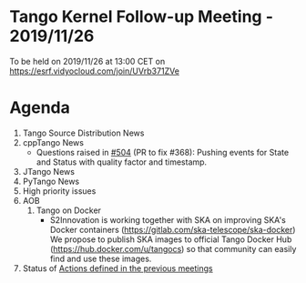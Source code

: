 # Tango Kernel Follow-up Meeting - 2019/11/26

To be held on 2019/11/26 at 13:00 CET on https://esrf.vidyocloud.com/join/UVrb371ZVe

# Agenda
 1. Tango Source Distribution News
 2. cppTango News
    - Questions raised in [#504](https://github.com/tango-controls/cppTango/pull/504) (PR to fix #368): Pushing events for State and Status with quality factor and timestamp.
 3. JTango News
 4. PyTango News
 5. High priority issues
 6. AOB
    1. Tango on Docker
       * S2Innovation is working together with SKA on improving SKA's Docker containers (https://gitlab.com/ska-telescope/ska-docker)
         We propose to publish SKA images to official Tango Docker Hub (https://hub.docker.com/u/tangocs)
         so that community can easily find and use these images.
 7. Status of [Actions defined in the previous meetings](https://github.com/tango-controls/tango-kernel-followup/blob/master/2019-11-15/Minutes.md#summary-of-remaining-actions)
